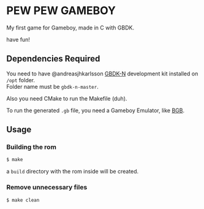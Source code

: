 # PEW PEW GAMEBOY
My first game for Gameboy, made in C with GBDK.

have fun!

## Dependencies Required
You need to have @andreasjhkarlsson [GBDK-N](https://github.com/andreasjhkarlsson/gbdk-n) development kit installed on `/opt` folder.<br>
Folder name must be `gbdk-n-master`.

Also you need CMake to run the Makefile (duh).

To run the generated `.gb` file, you need a Gameboy Emulator, like [BGB](http://bgb.bircd.org/).

## Usage

### Building the rom
```bash
$ make
```
a `build` directory with the rom inside will be created.

### Remove unnecessary files
```bash
$ make clean
```
